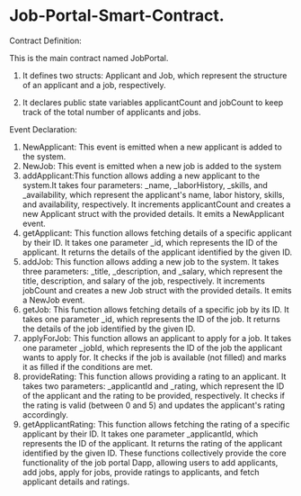 # Job-Portal-Smart-Contract.

Contract Definition:

This is the main contract named JobPortal.
1.	It defines two structs: Applicant and Job, which represent the structure of an applicant and a job, respectively.

2.	It declares public state variables applicantCount and jobCount to keep track of the total number of applicants and jobs.

Event Declaration:

1.	NewApplicant: This event is emitted when a new applicant is added to the system.
2.	NewJob: This event is emitted when a new job is added to the system
3.	addApplicant:This function allows adding a new applicant to the system.It takes four parameters: _name, _laborHistory, _skills, and _availability, which represent the applicant's name, labor history, skills, and availability, respectively. It increments applicantCount and creates a new Applicant struct with the provided details. It emits a NewApplicant event.
4.	getApplicant: This function allows fetching details of a specific applicant by their ID. It takes one parameter _id, which represents the ID of the applicant. It returns the details of the applicant identified by the given ID.
5.	addJob: This function allows adding a new job to the system. It takes three parameters: _title, _description, and _salary, which represent the title, description, and salary of the job, respectively. It increments jobCount and creates a new Job struct with the provided details. It emits a NewJob event.
6.	getJob: This function allows fetching details of a specific job by its ID. It takes one parameter _id, which represents the ID of the job. It returns the details of the job identified by the given ID.
7.	applyForJob: This function allows an applicant to apply for a job. It takes one parameter _jobId, which represents the ID of the job the applicant wants to apply for. It checks if the job is available (not filled) and marks it as filled if the conditions are met.
8.	provideRating: This function allows providing a rating to an applicant. It takes two parameters: _applicantId and _rating, which represent the ID of the applicant and the rating to be provided, respectively. It checks if the rating is valid (between 0 and 5) and updates the applicant's rating accordingly.
9.	getApplicantRating: This function allows fetching the rating of a specific applicant by their ID. It takes one parameter _applicantId, which represents the ID of the applicant. It returns the rating of the applicant identified by the given ID.
These functions collectively provide the core functionality of the job portal Dapp, allowing users to add applicants, add jobs, apply for jobs, provide ratings to applicants, and fetch applicant details and ratings.

